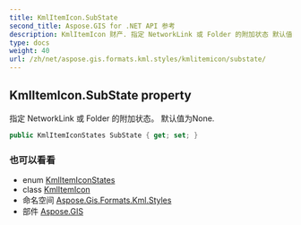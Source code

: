 ```yaml
---
title: KmlItemIcon.SubState
second_title: Aspose.GIS for .NET API 参考
description: KmlItemIcon 财产. 指定 NetworkLink 或 Folder 的附加状态 默认值为None.
type: docs
weight: 40
url: /zh/net/aspose.gis.formats.kml.styles/kmlitemicon/substate/
---
```

## KmlItemIcon.SubState property

指定 NetworkLink 或 Folder 的附加状态。 默认值为None.

```csharp
public KmlItemIconStates SubState { get; set; }
```

### 也可以看看

* enum [KmlItemIconStates](../../kmlitemiconstates/)
* class [KmlItemIcon](../)
* 命名空间 [Aspose.Gis.Formats.Kml.Styles](../../kmlitemicon/)
* 部件 [Aspose.GIS](../../../)


